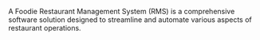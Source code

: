 A Foodie Restaurant Management System (RMS) is a comprehensive software solution designed to streamline and automate various aspects of restaurant operations.
